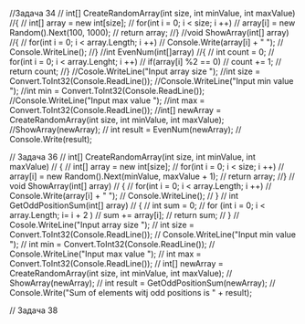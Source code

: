 //Задача 34
// int[] CreateRandomArray(int size, int minValue, int maxValue)
//{
//    int[] array = new int[size];
//        for(int i = 0; i < size; i ++)
//            array[i] = new Random().Next(100, 1000);
//       return array;
//}
//void ShowArray(int[] array)
//{
//    for(int i = 0; i < array.Length; i ++)
//        Console.Write(array[i] + " ");
//    Console.WriteLine();
//}
//int EvenNum(int[]array)
//{
//    int count = 0;
//        for(int i = 0; i < array.Lenght; i ++)
//            if(array[i] %2 == 0)
//        count += 1;
//    return count;
//}
//Cosole.WriteLine("Input array size ");
//int size = Convert.ToInt32(Console.ReadLine());
//Console.WriteLine("Input min value ");
//int min = Convert.ToInt32(Console.ReadLine());
//Console.WriteLine("Input max value ");
//int max = Convert.ToInt32(Console.ReadLine());
//int[] newArray = CreateRandomArray(int size, int minValue, int maxValue);
//ShowArray(newArray);
// int result = EvenNum(newArray);
// Console.Write(result);

// Задача 36
// int[] CreateRandomArray(int size, int minValue, int maxValue)
// {
//    int[] array = new int[size];
//        for(int i = 0; i < size; i ++)
//           array[i] = new Random().Next(minValue, maxValue + 1);
//    return array;
//}
// void ShowArray(int[] array)
// {
//     for(int i = 0; i < array.Length; i ++)
//        Console.Write(array[i] + " ");
//    Console.WriteLine();
// }
// int GetOddPositionSum(int[] array)
// {
//     int sum = 0;
//        for (int i = 0; i < array.Length; i= i + 2 )
//        sum += array[i];
//    return sum;
// }
// Cosole.WriteLine("Input array size ");
// int size = Convert.ToInt32(Console.ReadLine());
// Console.WriteLine("Input min value ");
// int min = Convert.ToInt32(Console.ReadLine());
// Console.WriteLine("Input max value ");
// int max = Convert.ToInt32(Console.ReadLine());
// int[] newArray = CreateRandomArray(int size, int minValue, int maxValue);
// ShowArray(newArray);
// int result = GetOddPositionSum(newArray);
// Console.Write("Sum of elements witj odd positions is " + result);

// Задача 38